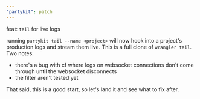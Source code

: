 ```yaml
---
"partykit": patch
---
```


feat: `tail` for live logs

running `partykit tail --name <project>` will now hook into a project's production logs and stream them live. This is a full clone of `wrangler tail`. Two notes:

- there's a bug with cf where logs on websocket connections don't come through until the websocket disconnects
- the filter aren't tested yet

That said, this is a good start, so let's land it and see what to fix after.
